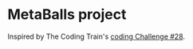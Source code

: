 # MetaBalls project
Inspired by The Coding Train's [coding Challenge #28](https://youtu.be/ccYLb7cLB1I).
